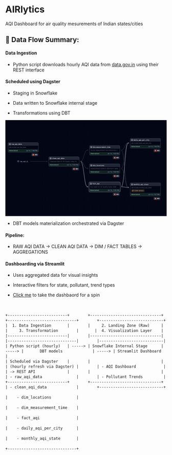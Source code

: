 
# AIRlytics
 AQI Dashboard for air quality mesurements of Indian states/cities

## 🔁 Data Flow Summary:

#### Data Ingestion

- Python script downloads hourly AQI data from [data.gov.in](https://www.data.gov.in/resource/real-time-air-quality-index-various-locations) using their REST interface

#### Scheduled using Dagster

- Staging in Snowflake

- Data written to Snowflake internal stage

- Transformations using DBT
<img src="../../images/AIRlytics_DBT_model.png" align="center" />

- DBT models materialization orchestrated via Dagster

#### Pipeline: 
- RAW AQI DATA → CLEAN AQI DATA → DIM / FACT TABLES → AGGREGATIONS 

#### Dashboarding via Streamlit

- Uses aggregated data for visual insights

- Interactive filters for state, pollutant, trend types
- [Click me](https://data-alchemist.streamlit.app/) to take the dashbaord for a spin 

```


+--------------------------+        +-------------------------------+        +------------------------------+        +----------------------------+
|  1. Data Ingestion       |        |     2. Landing Zone (Raw)     |        |     3. Transformation        |       |  4. Visualization Layer    |
|--------------------------|        |-------------------------------|        |------------------------------|        |----------------------------|
| Python script (hourly)   | -----> | Snowflake Internal Stage      | -----> |       DBT models             | -----> | Streamlit Dashboard        |
| Scheduled via Dagster    |        |                               |        | (hourly refresh via Dagster) |        | - AQI Dashboard            |
| -> REST API              |        |                               |        | - raw_aqi_data               |        | - Pollutant Trends         |
+--------------------------+        +-------------------------------+        | - clean_aqi_data             |        +----------------------------+
                                                                             |    - dim_locations           |
                                                                             |    - dim_measurement_time    |
                                                                             |    - fact_aqi                |
                                                                             |    - daily_aqi_per_city      |
                                                                             |    - monthly_aqi_state       |
                                                                             +------------------------------+


```
